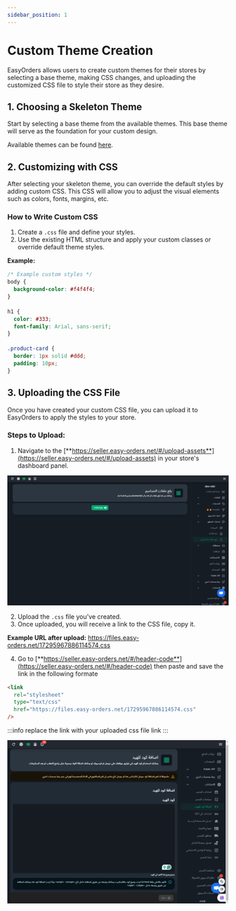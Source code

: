 ```yaml
---
sidebar_position: 1
---
```


# Custom Theme Creation

EasyOrders allows users to create custom themes for their stores by selecting a base theme, making CSS changes, and uploading the customized CSS file to style their store as they desire.

## 1. Choosing a Skeleton Theme

Start by selecting a base theme from the available themes. This base theme will serve as the foundation for your custom design.

Available themes can be found [here](https://themes-docs.easy-orders.net/docs/category/themes).

## 2. Customizing with CSS

After selecting your skeleton theme, you can override the default styles by adding custom CSS. This CSS will allow you to adjust the visual elements such as colors, fonts, margins, etc.

### How to Write Custom CSS

1. Create a `.css` file and define your styles.
2. Use the existing HTML structure and apply your custom classes or override default theme styles.

**Example:**

```css
/* Example custom styles */
body {
  background-color: #f4f4f4;
}

h1 {
  color: #333;
  font-family: Arial, sans-serif;
}

.product-card {
  border: 1px solid #ddd;
  padding: 10px;
}
```

## 3. Uploading the CSS File

Once you have created your custom CSS file, you can upload it to EasyOrders to apply the styles to your store.

### Steps to Upload:

1. Navigate to the [**https://seller.easy-orders.net/#/upload-assets**](https://seller.easy-orders.net/#/upload-assets) in your store's dashboard panel.

![Container](./img/upload_design_assets.png)

2. Upload the `.css` file you've created.
3. Once uploaded, you will receive a link to the CSS file, copy it.

**Example URL after upload:**
https://files.easy-orders.net/17295967886114574.css

4. Go to [**https://seller.easy-orders.net/#/header-code**](https://seller.easy-orders.net/#/header-code) then paste and save the link in the following formate

```html
<link
  rel="stylesheet"
  type="text/css"
  href="https://files.easy-orders.net/17295967886114574.css"
/>
```

:::info
replace the link with your uploaded css file link
:::

![Container](./img/add_head_code.png)

<!-- #

#### 1. Create a new CSS file

#### 2. Add styles and classes you want to modify according to your selected theme -->

<!-- #### 3.  -->
